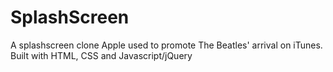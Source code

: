 # SplashScreen
A splashscreen clone Apple used to promote The Beatles' arrival on iTunes. Built with HTML, CSS and Javascript/jQuery
